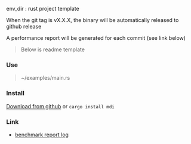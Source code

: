 env_dir : rust project template

When the git tag is vX.X.X, the binary will be automatically released to github release

A performance report will be generated for each commit (see link below)

> Below is readme template

### Use

> ~/examples/main.rs

### Install

[Download from github](https://github.com/rmw-lib/env_dir/releases) or `cargo install mdi`

### Link

* [benchmark report log](https://rmw-lib.github.io/env_dir/dev/bench/)
